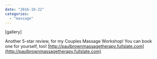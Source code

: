 ```yaml
---
date: "2016-10-22"
categories: 
  - "massage"
---
```


\[gallery\]

Another 5-star review, for my Couples Massage Workshop! You can book one for yourself, too! [http://paulbrownmassagetherapy.fullslate.com](http://paulbrownmassagetherapy.fullslate.com)
